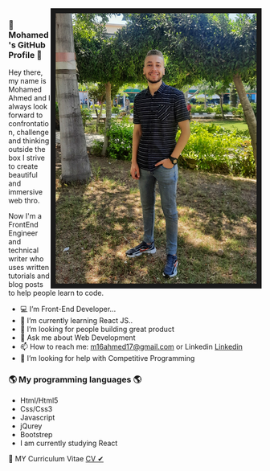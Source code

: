 <img width="400px" border="10%" align="right" src="https://github.com/Mohamed20a/Mohamed20a/blob/main/photoo.jpeg"/>

### 👋 Mohamed's GitHub Profile 👋

Hey there, my name is Mohamed Ahmed and I always look forward to confrontation, challenge and thinking outside the box I strive to create beautiful and immersive web thro. 

Now I'm a FrontEnd Engineer and technical writer who uses written tutorials and blog posts to help people learn to code.

- 💻 I’m Front-End Developer...
- 🌱 I’m currently learning React JS..
- 🤔 I’m looking for people building great product
- 💬 Ask me about Web Development
- 📫 How to reach me: m16ahmed17@gmail.com or Linkedin [Linkedin](https://www.linkedin.com/in/mohamed-ahmed-bb358b239/)
- 🤝 I’m looking for help with Competitive Programming

### 🌎 My programming languages 🌎

- Html/Html5
- Css/Css3
- Javascript
- jQurey
- Bootstrep
- I am currently studying React

💾 MY Curriculum Vitae [CV ✔](https://github.com/Mohamed20a/Mohamed20a/blob/main/CV%20(1).pdf)
